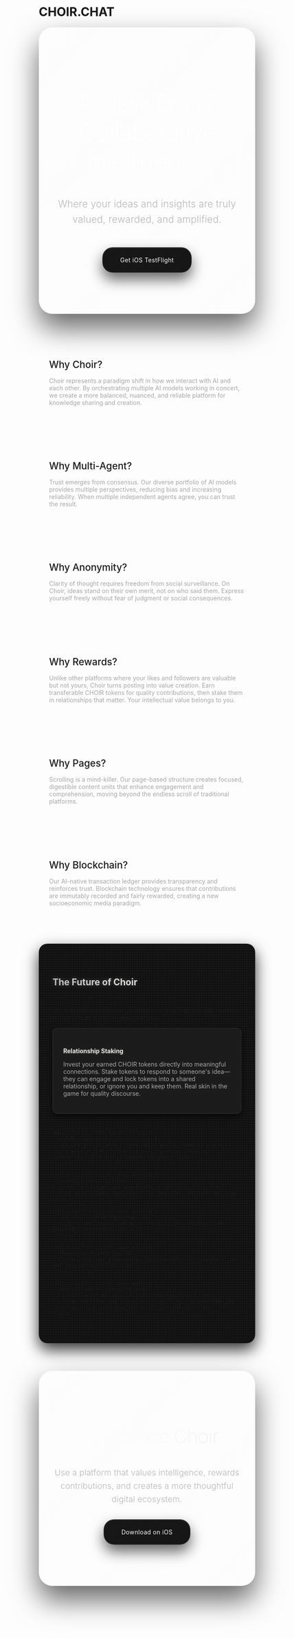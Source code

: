 # CHOIR.CHAT

<div class="choir-hero-section">
  <h2>A New Era of Collaborative Intelligence</h2>
  <p class="choir-tagline">Where your ideas and insights are truly valued, rewarded, and amplified.</p>
  <div class="choir-cta-buttons">
    <a href="https://testflight.apple.com/join/bDv6gSEB" class="choir-cta-button choir-primary">Get iOS TestFlight</a>
  </div>
</div>

<div class="choir-features-grid">
  <div class="choir-feature-card">
    <h3>Why Choir?</h3>
    <p>Choir represents a paradigm shift in how we interact with AI and each other. By orchestrating multiple AI models working in concert, we create a more balanced, nuanced, and reliable platform for knowledge sharing and creation.</p>
  </div>

  <div class="choir-feature-card">
    <h3>Why Multi-Agent?</h3>
    <p>Trust emerges from consensus. Our diverse portfolio of AI models provides multiple perspectives, reducing bias and increasing reliability. When multiple independent agents agree, you can trust the result.</p>
  </div>

  <div class="choir-feature-card">
    <h3>Why Anonymity?</h3>
    <p>Clarity of thought requires freedom from social surveillance. On Choir, ideas stand on their own merit, not on who said them. Express yourself freely without fear of judgment or social consequences.</p>
  </div>

  <div class="choir-feature-card">
    <h3>Why Rewards?</h3>
    <p>Unlike other platforms where your likes and followers are valuable but not yours, Choir turns posting into value creation. Earn transferable CHOIR tokens for quality contributions, then stake them in relationships that matter. Your intellectual value belongs to you.</p>
  </div>

  <div class="choir-feature-card">
    <h3>Why Pages?</h3>
    <p>Scrolling is a mind-killer. Our page-based structure creates focused, digestible content units that enhance engagement and comprehension, moving beyond the endless scroll of traditional platforms.</p>
  </div>

  <div class="choir-feature-card">
    <h3>Why Blockchain?</h3>
    <p>Our AI-native transaction ledger provides transparency and reinforces trust. Blockchain technology ensures that contributions are immutably recorded and fairly rewarded, creating a new socioeconomic media paradigm.</p>
  </div>
</div>

<div class="choir-future-section">
  <h2>The Future of Choir</h2>
  <p>We're building a dynamic, collaborative platform that will continue to evolve with these exciting features:</p>

  <div class="choir-future-features">
    <div class="choir-future-feature">
      <h4>Relationship Staking</h4>
      <p>Invest your earned CHOIR tokens directly into meaningful connections. Stake tokens to respond to someone's idea—they can engage and lock tokens into a shared relationship, or ignore you and keep them. Real skin in the game for quality discourse.</p>
    </div>

    <div class="choir-future-feature">
      <h4>Multiparty Relationships</h4>
      <p>Form groups with shared token pools. Members can exit unilaterally, taking their share, creating dynamic communities with real economic alignment.</p>
    </div>

    <div class="choir-future-feature">
      <h4>Multimodality</h4>
      <p>Voice, image, and eventually video input/output will create more natural and versatile human-AI interactions.</p>
    </div>

    <div class="choir-future-feature">
      <h4>Local Embeddings</h4>
      <p>Enhanced contextual understanding through localized knowledge representation.</p>
    </div>

    <div class="choir-future-feature">
      <h4>Per-User Memory</h4>
      <p>Personalized experiences that remember your preferences and past interactions.</p>
    </div>

    <div class="choir-future-feature">
      <h4>Like Minds Discovery</h4>
      <p>AI identifies intellectual compatibility through citation patterns and conversation quality, introducing you to kindred spirits based on merit, not metrics.</p>
    </div>
  </div>
</div>

<div class="choir-cta-section">
  <h2>Experience Choir</h2>
  <p>Use a platform that values intelligence, rewards contributions, and creates a more thoughtful digital ecosystem.</p>
  <div class="choir-cta-buttons">
    <a href="https://testflight.apple.com/join/bDv6gSEB" class="choir-cta-button choir-primary">Download on iOS</a>
  </div>
</div>

<style>
.choir-hero-section {
  text-align: center;
  padding: 4rem 2rem;
  margin-bottom: 3rem;
  background: linear-gradient(135deg, rgba(18, 18, 18, 0.98), rgba(10, 10, 10, 0.95));
  color: var(--text-color-primary, #f8f8f8);
  border-radius: var(--border-radius-lg, 32px);
  box-shadow:
    0 32px 64px rgba(0, 0, 0, 0.6),
    0 0 0 1px rgba(248, 248, 248, 0.1),
    inset 0 1px 0 rgba(255, 255, 255, 0.1);
  position: relative;
  overflow: hidden;

  /* Luxury micro-texture */
  background-image:
    radial-gradient(circle at 30% 30%, rgba(255, 255, 255, 0.015) 1px, transparent 1px),
    linear-gradient(135deg, rgba(255, 255, 255, 0.008) 0%, transparent 50%, rgba(255, 255, 255, 0.008) 100%);
  background-size: 20px 20px, 100% 100%;
}

.choir-hero-section::before {
  content: '';
  position: absolute;
  top: 0;
  left: 0;
  right: 0;
  bottom: 0;
  border-radius: var(--border-radius-lg, 32px);
  padding: 1px;
  background:
    /* Smooth holographic border */
    linear-gradient(45deg,
      #e8e8ff 0%, #f8f8f8 25%, #ffffff 50%, #f0f0f0 75%, #fff8e8 100%);
  background-size: 200% 200%;
  -webkit-mask: linear-gradient(#fff 0 0) content-box, linear-gradient(#fff 0 0);
  -webkit-mask-composite: xor;
  mask: linear-gradient(#fff 0 0) content-box, linear-gradient(#fff 0 0);
  mask-composite: exclude;
  opacity: 0.3;
  z-index: -1;
  animation: holographicShift 6s ease-in-out infinite;
}

.choir-hero-section::after {
  content: '';
  position: absolute;
  top: -40px;
  left: -40px;
  right: -40px;
  bottom: -40px;
  background: radial-gradient(ellipse at center, rgba(255, 255, 255, 0.05) 0%, transparent 70%);
  border-radius: var(--border-radius-lg, 32px);
  z-index: -2;
  animation: ambientPulse 4s ease-in-out infinite;
}

/* Remove crack overlay from hero section */

.choir-hero-section h2 {
  font-size: 3.5rem;
  font-weight: 200;
  margin-bottom: 1.5rem;
  color: #ffffff;
  display: inline-block;
  text-shadow: none;
  position: relative;
  z-index: 2;
  letter-spacing: -0.02em;

}

.choir-tagline {
  font-size: 1.4rem;
  font-weight: 300;
  margin-bottom: 3rem;
  max-width: 900px;
  margin-left: auto;
  margin-right: auto;
  color: var(--text-color-secondary, #b8b8b8);
  position: relative;
  z-index: 2;
  line-height: 1.6;
  letter-spacing: 0.01em;
}

.choir-cta-buttons {
  display: flex;
  justify-content: center;
  gap: 1rem;
  margin: 2rem 0;
}

.choir-cta-button {
  display: inline-block;
  padding: 0.8rem 1.5rem;
  border-radius: 30px;
  font-weight: bold;
  text-decoration: none;
  transition: all 0.3s ease;
}

.choir-cta-button.choir-primary {
  background: linear-gradient(135deg, rgba(18, 18, 18, 0.98), rgba(10, 10, 10, 0.95));
  color: #f8f8f8;
  border: 1px solid rgba(248, 248, 248, 0.1);
  box-shadow:
    0 16px 32px rgba(0, 0, 0, 0.6),
    0 0 0 1px rgba(255, 255, 255, 0.05),
    inset 0 1px 0 rgba(255, 255, 255, 0.1);
  position: relative;
  overflow: hidden;
  font-weight: 400;
  letter-spacing: 0.025em;
  padding: 20px 40px;
  border-radius: 24px;
}

.choir-cta-button.choir-primary::before {
  content: '';
  position: absolute;
  top: 0;
  left: 0;
  right: 0;
  bottom: 0;
  background: linear-gradient(135deg,
    rgba(232, 232, 255, 0.1),
    rgba(248, 248, 248, 0.08),
    rgba(255, 248, 232, 0.1));
  background-size: 200% 200%;
  opacity: 0;
  transition: all 0.6s cubic-bezier(0.4, 0, 0.2, 1);
  animation: holographicShift 4s ease-in-out infinite;
}

.choir-cta-button.choir-primary:hover {
  transform: translateY(-4px) scale(1.02);
  box-shadow:
    0 24px 48px rgba(0, 0, 0, 0.8),
    0 0 0 1px rgba(248, 248, 248, 0.2),
    inset 0 1px 0 rgba(255, 255, 255, 0.15),
    0 0 20px rgba(248, 248, 248, 0.1);
  border-color: rgba(248, 248, 248, 0.3);
  color: #ffffff;
  text-shadow: 0 0 12px rgba(248, 248, 248, 0.3);
}

.choir-cta-button.choir-primary:hover::before {
  opacity: 0.15;
}

.choir-features-grid {
  display: grid;
  grid-template-columns: repeat(auto-fit, minmax(300px, 1fr));
  gap: 2rem;
  margin: 3rem 0;
}

.choir-feature-card {
  background: var(--surface-color);
  border-radius: var(--border-radius-md, 16px);
  padding: 1.5rem;
  box-shadow:
    0 8px 25px var(--carbon-fiber-shadow),
    inset 0 1px 1px rgba(255, 255, 255, 0.05);
  transition: all 0.4s cubic-bezier(0.4, 0, 0.2, 1);
  border: 1px solid var(--carbon-fiber-border);
  position: relative;
  overflow: hidden;
  background-image:
    var(--carbon-fiber-bg),
    linear-gradient(
      45deg,
      rgba(0,0,0,0.9) 0%,
      rgba(64,64,64,0.1) 50%,
      rgba(0,0,0,0.9) 100%
    );
  background-size: 3px 3px, 100% 100%;
}

.choir-feature-card::before {
  content: '';
  position: absolute;
  top: 0;
  left: 0;
  right: 0;
  bottom: 0;
  background:
    linear-gradient(45deg,
      transparent 0%, transparent 75%,
      var(--gold-kintsugi-start) 75%, var(--gold-kintsugi-start) 78%,
      transparent 78%, transparent 85%,
      var(--gold-kintsugi-mid) 85%, var(--gold-kintsugi-mid) 88%,
      transparent 88%, transparent 95%,
      var(--gold-kintsugi-end) 95%, var(--gold-kintsugi-end) 98%);
  opacity: 0.15;
  z-index: 0;
  transition: opacity 0.4s ease;
  mix-blend-mode: overlay;
}

.choir-feature-card:hover {
  transform: translateY(-8px);
  box-shadow:
    0 15px 35px var(--carbon-fiber-shadow),
    inset 0 1px 1px rgba(255, 255, 255, 0.1);
  border-color: var(--gold-kintsugi-mid);
}

.choir-feature-card:hover::before {
  opacity: 0.6;
}

.choir-feature-card h3 {
  color: var(--text-color-primary);
  margin-bottom: 1rem;
  font-size: 1.4rem;
  font-weight: 500;
  text-shadow: none;
  position: relative;
}

.choir-feature-card p {
  color: #a8a8a8;
}

.choir-future-section {
  background: rgba(13, 13, 13, 0.95);
  padding: 3rem 2rem;
  border-radius: var(--border-radius-lg, 20px);
  margin: 3rem 0;
  box-shadow: 0 15px 35px rgba(0, 0, 0, 0.8);
  position: relative;
  /* Carbon fiber texture */
  background-image:
    linear-gradient(45deg, rgba(0, 0, 0, 0.9) 25%, transparent 25%),
    linear-gradient(-45deg, rgba(0, 0, 0, 0.9) 25%, transparent 25%);
  background-size: 4px 4px, 4px 4px;
}

.choir-future-section::before {
  content: '';
  position: absolute;
  top: 0;
  left: 0;
  right: 0;
  bottom: 0;
  border-radius: var(--border-radius-lg, 20px);
  padding: 2px;
  background:
    /* Irregular silver patina border */
    linear-gradient(45deg,
      #c0c0c0 0%, #c0c0c0 15%, transparent 15%, transparent 22%,
      #e5e4e2 22%, #e5e4e2 40%, transparent 40%, transparent 48%,
      #b87333 48%, #b87333 65%, transparent 65%, transparent 72%,
      #808080 72%, #808080 88%, transparent 88%, transparent 95%,
      #c0c0c0 95%, #c0c0c0 100%);
  -webkit-mask: linear-gradient(#fff 0 0) content-box, linear-gradient(#fff 0 0);
  -webkit-mask-composite: xor;
  mask: linear-gradient(#fff 0 0) content-box, linear-gradient(#fff 0 0);
  mask-composite: exclude;
  opacity: 0.3;
  z-index: -1;
}

/* Remove the prominent diagonal line from future section */

.choir-future-section h2 {
  text-align: center;
  margin-bottom: 2rem;
  background: linear-gradient(90deg, #c0c0c0, #e5e4e2);
  -webkit-background-clip: text;
  background-clip: text;
  color: transparent;
  display: inline-block;
  margin-left: auto;
  margin-right: auto;
  width: fit-content;
  text-shadow: 0 0 12px rgba(192, 192, 192, 0.3);
  position: relative;
  z-index: 2;
}

.choir-future-features {
  display: grid;
  grid-template-columns: repeat(auto-fit, minmax(250px, 1fr));
  gap: 1.5rem;
  position: relative;
  z-index: 2;
}

.choir-future-feature {
  background: rgba(26, 26, 26, 0.9);
  padding: 1.5rem;
  border-radius: var(--border-radius-sm, 12px);
  box-shadow: 0 6px 12px rgba(0, 0, 0, 0.6);
  transition: transform 0.4s ease;
  border: 1px solid rgba(128, 128, 128, 0.2);
  /* Subtle carbon fiber texture */
  background-image:
    linear-gradient(90deg, rgba(0, 0, 0, 0.9) 50%, rgba(128, 128, 128, 0.03) 50%);
  background-size: 1px 1px;
}

.choir-future-feature:hover {
  transform: translateY(-5px);
  border-color: rgba(255, 215, 0, 0.4);
  box-shadow: 0 10px 20px rgba(0, 0, 0, 0.8);
}

.choir-future-feature h4 {
  color: #e5e4e2;
  margin-bottom: 0.5rem;
  text-shadow: 0 0 6px rgba(229, 228, 226, 0.2);
}

.choir-future-feature p {
  color: #a8a8a8;
}

.choir-cta-section {
  text-align: center;
  padding: 4rem 2rem;
  background: linear-gradient(135deg, rgba(18, 18, 18, 0.98), rgba(10, 10, 10, 0.95));
  color: var(--text-color-primary, #f8f8f8);
  border-radius: var(--border-radius-lg, 32px);
  margin-top: 4rem;
  box-shadow:
    0 32px 64px rgba(0, 0, 0, 0.6),
    0 0 0 1px rgba(248, 248, 248, 0.1),
    inset 0 1px 0 rgba(255, 255, 255, 0.1);
  position: relative;
  overflow: hidden;
  /* Luxury micro-texture */
  background-image:
    radial-gradient(circle at 70% 70%, rgba(255, 255, 255, 0.015) 1px, transparent 1px),
    linear-gradient(135deg, rgba(255, 255, 255, 0.008) 0%, transparent 50%, rgba(255, 255, 255, 0.008) 100%);
  background-size: 20px 20px, 100% 100%;
}

.choir-cta-section::before {
  content: '';
  position: absolute;
  top: 0;
  left: 0;
  right: 0;
  bottom: 0;
  border-radius: var(--border-radius-lg, 32px);
  padding: 1px;
  background:
    /* Smooth holographic border matching hero section */
    linear-gradient(135deg,
      #e8e8ff 0%, #f8f8f8 25%, #ffffff 50%, #f0f0f0 75%, #fff8e8 100%);
  background-size: 200% 200%;
  -webkit-mask: linear-gradient(#fff 0 0) content-box, linear-gradient(#fff 0 0);
  -webkit-mask-composite: xor;
  mask: linear-gradient(#fff 0 0) content-box, linear-gradient(#fff 0 0);
  mask-composite: exclude;
  opacity: 0.3;
  z-index: -1;
  animation: holographicShift 6s ease-in-out infinite;
}

.choir-cta-section::after {
  content: '';
  position: absolute;
  top: -40px;
  left: -40px;
  right: -40px;
  bottom: -40px;
  background: radial-gradient(ellipse at center, rgba(255, 255, 255, 0.05) 0%, transparent 70%);
  border-radius: var(--border-radius-lg, 32px);
  z-index: -2;
  animation: ambientPulse 4s ease-in-out infinite;
}

/* Remove the prominent diagonal line from CTA section */

.choir-cta-section h2 {
  font-size: 2.75rem;
  font-weight: 200;
  margin-bottom: 1.5rem;
  background: linear-gradient(135deg, #ffffff, #f8f8f8, #e0e0e0, #f0f0f0);
  background-size: 200% 200%;
  -webkit-background-clip: text;
  background-clip: text;
  color: transparent;
  display: inline-block;
  text-shadow: 0 0 25px rgba(248, 248, 248, 0.2);
  position: relative;
  z-index: 2;
  letter-spacing: -0.02em;
  animation: holographicShift 8s ease-in-out infinite;
}

.choir-cta-section p {
  font-size: 1.2rem;
  font-weight: 300;
  color: #b8b8b8;
  position: relative;
  z-index: 2;
  line-height: 1.6;
  letter-spacing: 0.01em;
  margin-bottom: 2rem;
}

@media (max-width: 768px) {
  .choir-features-grid, .choir-future-features {
    grid-template-columns: 1fr;
  }

  .choir-hero-section h2 {
    font-size: 2rem;
  }
}
</style>
